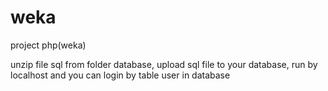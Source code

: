 # weka
project php(weka)


unzip file sql from folder database,
upload sql file to your database,
run by localhost and you can login by table user in database
